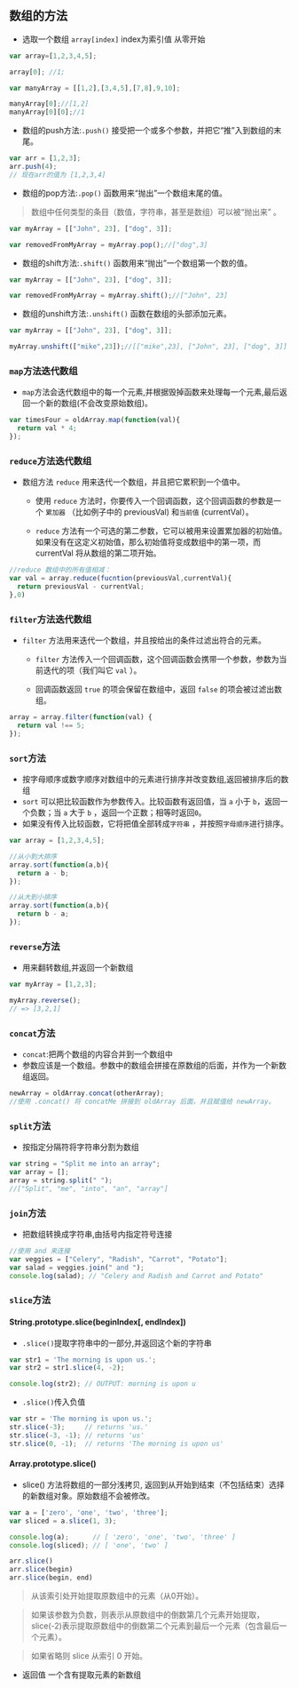 ## 数组的方法
- 选取一个数组 ``array[index]`` index为索引值 从零开始
```javascript
var array=[1,2,3,4,5];

array[0]; //1;

var manyArray = [[1,2],[3,4,5],[7,8],9,10];

manyArray[0];//[1,2]
manyArray[0][0];//1
```
- 数组的push方法:``.push()`` 接受把一个或多个参数，并把它“推”入到数组的末尾。
```javascript
var arr = [1,2,3];
arr.push(4);
// 现在arr的值为 [1,2,3,4]
```
- 数组的pop方法:``.pop()`` 函数用来“抛出”一个数组末尾的值。
> 数组中任何类型的条目（数值，字符串，甚至是数组）可以被“抛出来” 。
```javascript
var myArray = [["John", 23], ["dog", 3]];

var removedFromMyArray = myArray.pop();//["dog",3]
```
- 数组的shift方法:``.shift()`` 函数用来“抛出”一个数组第一个数的值。
```javascript
var myArray = [["John", 23], ["dog", 3]];

var removedFromMyArray = myArray.shift();//["John", 23]
```
- 数组的unshift方法:``.unshift()`` 函数在数组的头部添加元素。
```javascript
var myArray = [["John", 23], ["dog", 3]];

myArray.unshift(["mike",23]);//[["mike",23], ["John", 23], ["dog", 3]]
```

### `map`方法迭代数组 
- `map`方法会迭代数组中的每一个元素,并根据毁掉函数来处理每一个元素,最后返回一个新的数组(不会改变原始数组)。
```javascript
var timesFour = oldArray.map(function(val){
  return val * 4;
});
```

### `reduce`方法迭代数组
- 数组方法 `reduce` 用来迭代一个数组，并且把它累积到一个值中。

  - 使用 `reduce` 方法时，你要传入一个回调函数，这个回调函数的参数是一个 `累加器` （比如例子中的 previousVal) 和`当前值` (currentVal）。

  - `reduce` 方法有一个可选的第二参数，它可以被用来设置累加器的初始值。如果没有在这定义初始值，那么初始值将变成数组中的第一项，而 currentVal 将从数组的第二项开始。
```javascript
//reduce 数组中的所有值相减：
var val = array.reduce(fucntion(previousVal,currentVal){
  return previousVal - currentVal;
},0)
```  

### `filter`方法迭代数组
- `filter` 方法用来迭代一个数组，并且按给出的条件过滤出符合的元素。

  - `filter` 方法传入一个回调函数，这个回调函数会携带一个参数，参数为当前迭代的项（我们叫它 `val` ）。

  - 回调函数返回 `true` 的项会保留在数组中，返回 `false` 的项会被过滤出数组。
```javascript
array = array.filter(function(val) {
  return val !== 5;
});
```

### `sort`方法
- 按字母顺序或数字顺序对数组中的元素进行排序并改变数组,返回被排序后的数组
- `sort` 可以把比较函数作为参数传入。比较函数有返回值，当 `a` 小于 `b`，返回一个负数；当 `a` 大于 `b` ，返回一个正数；相等时返回`0`。
- 如果没有传入比较函数，它将把值全部转成`字符串` ，并按照`字母顺序`进行排序。  
```javascript
var array = [1,2,3,4,5];

//从小到大排序
array.sort(function(a,b){
  return a - b;
});

//从大到小排序
array.sort(function(a,b){
  return b - a;
});
```

### `reverse`方法
- 用来翻转数组,并返回一个新数组
```javascript
var myArray = [1,2,3];

myArray.reverse();
// => [3,2,1]
```

### `concat`方法
- `concat`:把两个数组的内容合并到一个数组中
- 参数应该是一个数组。参数中的数组会拼接在原数组的后面，并作为一个新数组返回。
```javascript
newArray = oldArray.concat(otherArray);
//使用 .concat() 将 concatMe 拼接到 oldArray 后面，并且赋值给 newArray。
```

### `split`方法
- 按指定分隔符将字符串分割为数组
```javascript
var string = "Split me into an array";
var array = [];
array = string.split(" ");
//["Split", "me", "into", "an", "array"]
```

### `join`方法
- 把数组转换成字符串,由括号内指定符号连接
```javascript
//使用 and 来连接
var veggies = ["Celery", "Radish", "Carrot", "Potato"];
var salad = veggies.join(" and ");
console.log(salad); // "Celery and Radish and Carrot and Potato"
``` 

### `slice`方法
#### String.prototype.slice(beginIndex[, endIndex])
- `.slice()`提取字符串中的一部分,并返回这个新的字符串
```javascript
var str1 = 'The morning is upon us.';
var str2 = str1.slice(4, -2);

console.log(str2); // OUTPUT: morning is upon u
```
- `.slice()`传入负值
```javascript
var str = 'The morning is upon us.';
str.slice(-3);     // returns 'us.'
str.slice(-3, -1); // returns 'us'
str.slice(0, -1);  // returns 'The morning is upon us'
```
#### Array.prototype.slice()
- slice() 方法将数组的一部分浅拷贝, 返回到从开始到结束（不包括结束）选择的新数组对象。原始数组不会被修改。
```javascript
var a = ['zero', 'one', 'two', 'three'];
var sliced = a.slice(1, 3);

console.log(a);      // [ 'zero', 'one', 'two', 'three' ]
console.log(sliced); // [ 'one', 'two' ]
```
```javascript
arr.slice()
arr.slice(begin)
arr.slice(begin, end)
```
> 从该索引处开始提取原数组中的元素（从0开始）。

> 如果该参数为负数，则表示从原数组中的倒数第几个元素开始提取，slice(-2)表示提取原数组中的倒数第二个元素到最后一个元素（包含最后一个元素）。

> 如果省略则 slice 从索引 0 开始。

- 返回值 一个含有提取元素的新数组


   